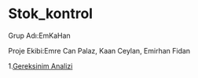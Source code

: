 # Stok_kontrol

Grup Adı:EmKaHan


Proje Ekibi:Emre Can Palaz, Kaan Ceylan, Emirhan Fidan

1.[Gereksinim Analizi](Gereksinim-Analizi.md)
